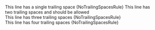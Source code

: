 This line has a single trailing space {NoTrailingSpacesRule} 
This line has two trailing spaces and should be allowed  
This line has three trailing spaces {NoTrailingSpacesRule}   
This line has four trailing spaces {NoTrailingSpacesRule}    
